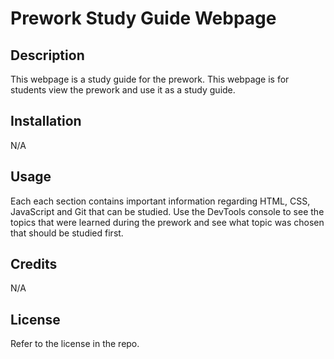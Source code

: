 # Prework Study Guide Webpage

## Description

This webpage is a study guide for the prework. This webpage is for students view the prework and use it as a study guide. 
## Installation

N/A

## Usage

Each each section contains important information regarding HTML, CSS, JavaScript and Git that can be studied. Use the DevTools console to see the topics that were learned during the prework and see what topic was chosen that should be studied first.
## Credits

N/A

## License

Refer to the license in the repo.
